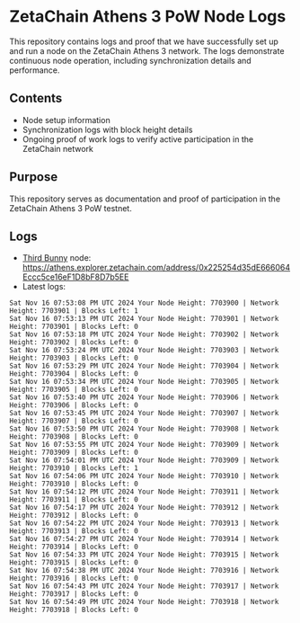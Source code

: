 # ZetaChain Athens 3 PoW Node Logs
This repository contains logs and proof that we have successfully set up and run a node on the ZetaChain Athens 3 network. The logs demonstrate continuous node operation, including synchronization details and performance.

## Contents
- Node setup information
- Synchronization logs with block height details
- Ongoing proof of work logs to verify active participation in the ZetaChain network

## Purpose
This repository serves as documentation and proof of participation in the ZetaChain Athens 3 PoW testnet.

## Logs

- [Third Bunny](https://thirdbunny.xyz/) node: https://athens.explorer.zetachain.com/address/0x225254d35dE666064Eccc5ce16eF1D8bF8D7b5EE
- Latest logs:
```
Sat Nov 16 07:53:08 PM UTC 2024 Your Node Height: 7703900 | Network Height: 7703901 | Blocks Left: 1
Sat Nov 16 07:53:13 PM UTC 2024 Your Node Height: 7703901 | Network Height: 7703901 | Blocks Left: 0
Sat Nov 16 07:53:18 PM UTC 2024 Your Node Height: 7703902 | Network Height: 7703902 | Blocks Left: 0
Sat Nov 16 07:53:24 PM UTC 2024 Your Node Height: 7703903 | Network Height: 7703903 | Blocks Left: 0
Sat Nov 16 07:53:29 PM UTC 2024 Your Node Height: 7703904 | Network Height: 7703904 | Blocks Left: 0
Sat Nov 16 07:53:34 PM UTC 2024 Your Node Height: 7703905 | Network Height: 7703905 | Blocks Left: 0
Sat Nov 16 07:53:40 PM UTC 2024 Your Node Height: 7703906 | Network Height: 7703906 | Blocks Left: 0
Sat Nov 16 07:53:45 PM UTC 2024 Your Node Height: 7703907 | Network Height: 7703907 | Blocks Left: 0
Sat Nov 16 07:53:50 PM UTC 2024 Your Node Height: 7703908 | Network Height: 7703908 | Blocks Left: 0
Sat Nov 16 07:53:55 PM UTC 2024 Your Node Height: 7703909 | Network Height: 7703909 | Blocks Left: 0
Sat Nov 16 07:54:01 PM UTC 2024 Your Node Height: 7703909 | Network Height: 7703910 | Blocks Left: 1
Sat Nov 16 07:54:06 PM UTC 2024 Your Node Height: 7703910 | Network Height: 7703910 | Blocks Left: 0
Sat Nov 16 07:54:12 PM UTC 2024 Your Node Height: 7703911 | Network Height: 7703911 | Blocks Left: 0
Sat Nov 16 07:54:17 PM UTC 2024 Your Node Height: 7703912 | Network Height: 7703912 | Blocks Left: 0
Sat Nov 16 07:54:22 PM UTC 2024 Your Node Height: 7703913 | Network Height: 7703913 | Blocks Left: 0
Sat Nov 16 07:54:27 PM UTC 2024 Your Node Height: 7703914 | Network Height: 7703914 | Blocks Left: 0
Sat Nov 16 07:54:33 PM UTC 2024 Your Node Height: 7703915 | Network Height: 7703915 | Blocks Left: 0
Sat Nov 16 07:54:38 PM UTC 2024 Your Node Height: 7703916 | Network Height: 7703916 | Blocks Left: 0
Sat Nov 16 07:54:43 PM UTC 2024 Your Node Height: 7703917 | Network Height: 7703917 | Blocks Left: 0
Sat Nov 16 07:54:49 PM UTC 2024 Your Node Height: 7703918 | Network Height: 7703918 | Blocks Left: 0
```
